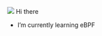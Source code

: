 ![](https://github.githubassets.com/images/mona-whisper.gif) Hi there

- I’m currently learning eBPF
